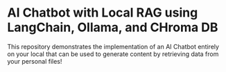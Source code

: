 # AI Chatbot with Local RAG using LangChain, Ollama, and CHroma DB

This repository demonstrates the implementation of an AI Chatbot entirely on your local that can be used to generate content by retrieving data from your personal files!
